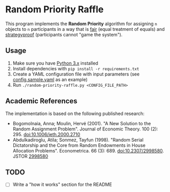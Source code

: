 # Random Priority Raffle

This program implements the **Random Priority** algorithm for assigning `n` objects to `n` participants in a way that is [fair](https://en.wikipedia.org/wiki/Fair_random_assignment) (equal treatment of equals) and [strategyproof](https://en.wikipedia.org/wiki/Strategyproofness) (participants cannot "game the system").

## Usage

1. Make sure you have [Python 3.x](https://www.python.org/downloads/) installed
2. Install dependencies with `pip install -r requirements.txt`
3. Create a YAML configuration file with input parameters (see [config.sample.yaml](./config.sample.yaml) as an example)
4. Run `./random-priority-raffle.py <CONFIG_FILE_PATH>`

## Academic References 
The implementation is based on the following published research:
- Bogomolnaia, Anna; Moulin, Hervé (2001). "A New Solution to the Random Assignment Problem". Journal of Economic Theory. 100 (2): 295. [doi:10.1006/jeth.2000.2710](https://doi.org/10.1006/jeth.2000.2710)
- Abdulkadiroglu, Atila; Sonmez, Tayfun (1998). "Random Serial Dictatorship and the Core from Random Endowments in House Allocation Problems". Econometrica. 66 (3): 689. [doi:10.2307/2998580](https://doi.org/10.2307%2F2998580). JSTOR [2998580](https://www.jstor.org/stable/2998580)

## TODO

- [ ] Write a "how it works" section for the README
